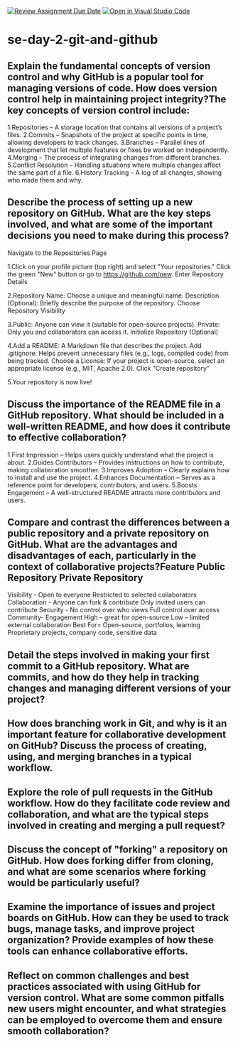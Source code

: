 [![Review Assignment Due Date](https://classroom.github.com/assets/deadline-readme-button-22041afd0340ce965d47ae6ef1cefeee28c7c493a6346c4f15d667ab976d596c.svg)](https://classroom.github.com/a/8wgCKhpZ)
[![Open in Visual Studio Code](https://classroom.github.com/assets/open-in-vscode-2e0aaae1b6195c2367325f4f02e2d04e9abb55f0b24a779b69b11b9e10269abc.svg)](https://classroom.github.com/online_ide?assignment_repo_id=18457304&assignment_repo_type=AssignmentRepo)
# se-day-2-git-and-github
## Explain the fundamental concepts of version control and why GitHub is a popular tool for managing versions of code. How does version control help in maintaining project integrity?The key concepts of version control include:

1.Repositories – A storage location that contains all versions of a project’s files.
2.Commits – Snapshots of the project at specific points in time, allowing developers to track changes.
3.Branches – Parallel lines of development that let multiple features or fixes be worked on independently.
4.Merging – The process of integrating changes from different branches.
5.Conflict Resolution – Handling situations where multiple changes affect the same part of a file.
6.History Tracking – A log of all changes, showing who made them and why.

## Describe the process of setting up a new repository on GitHub. What are the key steps involved, and what are some of the important decisions you need to make during this process?
Navigate to the Repositories Page

1.Click on your profile picture (top right) and select "Your repositories."
Click the green "New" button or go to https://github.com/new.
Enter Repository Details

2.Repository Name: Choose a unique and meaningful name.
Description (Optional): Briefly describe the purpose of the repository.
Choose Repository Visibility

3.Public: Anyone can view it (suitable for open-source projects).
Private: Only you and collaborators can access it.
Initialize Repository (Optional)

4.Add a README: A Markdown file that describes the project.
Add .gitignore: Helps prevent unnecessary files (e.g., logs, compiled code) from being tracked.
Choose a License: If your project is open-source, select an appropriate license (e.g., MIT, Apache 2.0).
Click "Create repository"

5.Your repository is now live!

## Discuss the importance of the README file in a GitHub repository. What should be included in a well-written README, and how does it contribute to effective collaboration?
1.First Impression – Helps users quickly understand what the project is about.
2.Guides Contributors – Provides instructions on how to contribute, making collaboration smoother.
3.Improves Adoption – Clearly explains how to install and use the project.
4.Enhances Documentation – Serves as a reference point for developers, contributors, and users.
5.Boosts Engagement – A well-structured README attracts more contributors and users.


## Compare and contrast the differences between a public repository and a private repository on GitHub. What are the advantages and disadvantages of each, particularly in the context of collaborative projects?Feature	Public Repository 	Private Repository 
Visibility -	Open to everyone	Restricted to selected collaborators
Collaboration -	Anyone can fork & contribute	Only invited users can contribute
Security -	No control over who views	Full control over access
Community- Engagement	High – great for open-source	Low – limited external collaboration
Best For=	Open-source, portfolios, learning	Proprietary projects, company code, sensitive data

## Detail the steps involved in making your first commit to a GitHub repository. What are commits, and how do they help in tracking changes and managing different versions of your project?

## How does branching work in Git, and why is it an important feature for collaborative development on GitHub? Discuss the process of creating, using, and merging branches in a typical workflow.

## Explore the role of pull requests in the GitHub workflow. How do they facilitate code review and collaboration, and what are the typical steps involved in creating and merging a pull request?

## Discuss the concept of "forking" a repository on GitHub. How does forking differ from cloning, and what are some scenarios where forking would be particularly useful?

## Examine the importance of issues and project boards on GitHub. How can they be used to track bugs, manage tasks, and improve project organization? Provide examples of how these tools can enhance collaborative efforts.

## Reflect on common challenges and best practices associated with using GitHub for version control. What are some common pitfalls new users might encounter, and what strategies can be employed to overcome them and ensure smooth collaboration?
